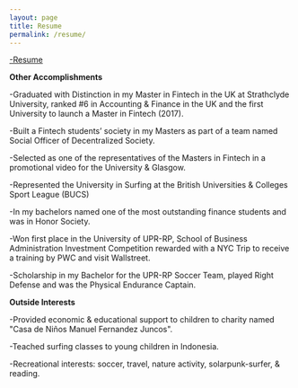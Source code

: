 ```yaml
---
layout: page
title: Resume
permalink: /resume/
---
```



[-Resume](https://j100x.github.io/images/The%20Intrinsic%20Value%20of%20Ethereum%20Blockchain%20Network.pdf)


**Other Accomplishments**

-Graduated with Distinction in my Master in Fintech in the UK at Strathclyde University, ranked #6 in Accounting & Finance in the UK and the first University to launch a Master in Fintech (2017).

-Built a Fintech students’ society in my Masters as part of a team named Social Officer of Decentralized Society.

-Selected as one of the representatives of the Masters in Fintech in a promotional video for the University & Glasgow.

-Represented the University in Surfing at the British Universities & Colleges Sport League (BUCS)

-In my bachelors named one of the most outstanding finance students and was in Honor Society.

-Won first place in the University of UPR-RP, School of Business Administration Investment Competition rewarded with a NYC Trip to receive a training by PWC and visit Wallstreet.

-Scholarship in my Bachelor for the UPR-RP Soccer Team, played Right Defense and was the Physical Endurance Captain.

**Outside Interests**

-Provided economic & educational support to children to charity named "Casa de Niños Manuel Fernandez Juncos".

-Teached surfing classes to young children in Indonesia.

-Recreational interests: soccer, travel, nature activity, solarpunk-surfer, & reading.

